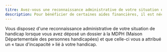 ```yaml
---
titre: Avez-vous une reconnaissance administrative de votre situation de handicap ?
description: Pour bénéficier de certaines aides financières, il est nécessaire de disposer d'une reconnaissance administrative de votre situation de handicap.
---
```


Vous disposez d'une reconnaissance administrative de votre situation de handicap lorsque vous avez déposé un dossier à la MDPH (Maison Départementale des personnes handicapées) et que celle-ci vous a attribué un « taux d'incapacité » lié à votre handicap.

